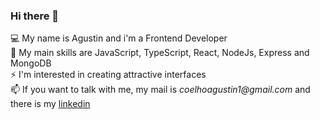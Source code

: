 ### Hi there 👋

💻 My name is Agustin and i'm a Frontend Developer <br/>
🌱 My main skills are JavaScript, TypeScript, React, NodeJs, Express and MongoDB <br/>
⚡ I'm interested in creating attractive interfaces <br/>
📫 If you want to talk with me, my mail is _coelhoagustin1@gmail.com_ and there is my <a href='https://www.linkedin.com/in/agustin-coelho/'>linkedin</a>

<!--
**ccoelh0/ccoelh0** is a ✨ _special_ ✨ repository because its `README.md` (this file) appears on your GitHub profile.

Here are some ideas to get you started:

- 🔭 I’m currently working on ...
- 🌱 I’m currently learning ...
- 👯 I’m looking to collaborate on ...
- 🤔 I’m looking for help with ...
- 💬 Ask me about ...
- 📫 How to reach me: ...
- 😄 Pronouns: ...
- ⚡ Fun fact: ...
-->
